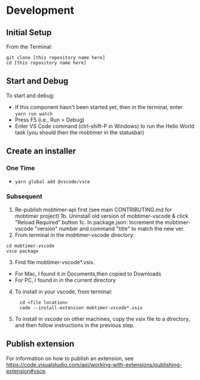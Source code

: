 # Development

## Initial Setup

From the Terminal:

  ```
  git clone [this repository name here]
  cd [this repository name here]
  ```

## Start and Debug

To start and debug:

- If this component hasn't been started yet, then in the terminal, enter `yarn run watch`        
- Press F5 (i.e., Run > Debug)
- Enter VS Code command (ctrl-shift-P in Windows) to run the Hello World task 
  (you should then the mobtimer in the statusbar)

## Create an installer

### One Time
- `yarn global add @vscode/vsce`   

### Subsequent
1. Re-publish mobtimer-api first (see main CONTRIBUTING.md for mobtimer project)
1b. Uninstall old version of mobtimer-vscode & click "Reload Required" button
1c. In package.json: Increment the mobtimer-vscode "version" number and command "title" to match the new ver.
2. From terminal in the mobtimer-vscode directory: 
```
cd mobtimer-vscode
vsce package
```
3. Find file mobtimer-vscode*.vsix. 
  - For Mac, I found it in Documents,then copied to Downloads
  - For PC, I found in in the current directory
4. To install in your vscode, from terminal: 

```
     cd <file location>
     code --install-extension mobtimer-vscode*.vsix
```
5. To install in vscode on other machines, copy the vsix file to a directory, and then follow instructions in the previous step.

## Publish extension

For information on how to publish an extension, see https://code.visualstudio.com/api/working-with-extensions/publishing-extension#vsce.

